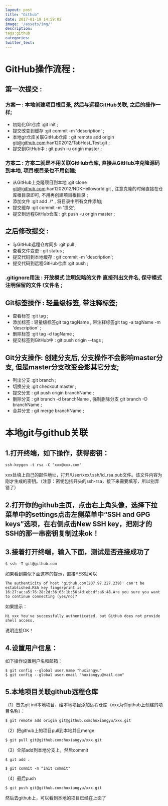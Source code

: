 ```yaml
---
layout: post
title: "Github"
date: 2017-01-19 14:59:02
image: '/assets/img/'
description:
tags:github
categories:
twitter_text:
---
```

# GitHub操作流程 :

## 第一次提交 :  
### 方案一 : 本地创建项目根目录, 然后与远程GitHub关联, 之后的操作一样;
- 初始化Git仓库 :git init ;
- 提交改变到缓存 :git commit -m 'description' ;
- 本地git仓库关联GitHub仓库 : git remote add origin git@github.com:han1202012/TabHost_Test.git ;
- 提交到GitHub中 : git push -u origin master ;
### 方案二 : 方案二就是不用关联GitHub仓库, 直接从GitHub冲克隆源码到本地, 项目根目录也不用创建;
- 从GitHub上克隆项目到本地 :git clone git@github.com:han1202012/NDKHelloworld.git , 注意克隆的时候直接在仓库根目录即可, 不用再创建项目根目录 ;
- 添加文件 :git add ./* , 将目录中所有文件添加;
- 提交缓存 :git commit -m '提交';
- 提交到远程GitHub仓库 : git push -u origin master ;
## 之后修改提交 : 
- 与GitHub远程仓库同步 :git pull ;
- 查看文件变更 : git status ;
- 提交代码到本地缓存 : git commit -m 'description';
- 提交代码到远程GitHub仓库 :git push ;

### .gitignore用法 : 开放模式 注明忽略的文件 直接列出文件名, 保守模式 注明保留的文件 !文件名 ;

## Git标签操作 : 轻量级标签, 带注释标签;
- 查看标签 :git tag ;
- 添加标签 : 轻量级标签git tag tagName , 带注释标签git tag -a tagName -m 'description' ;
- 删除标签 :git tag -d tagName ;
- 提交标签到GitHub中 : git push origin --tags ;

## Git分支操作: 创建分支后, 分支操作不会影响master分支, 但是master分支改变会影其它分支;
- 列出分支 :git branch ;
- 切换分支 :git checkout master ;
- 提交分支 : git push origin branchName ;
- 删除分支 : git branch -d branchName , 强制删除分支 git branch -D branchName ;
- 合并分支 : git merge branchName ;









# 本地git与github关联
 
## 1.打开终端，如下操作，获得密钥：

```
ssh-keygen -t rsa -C "xxx@xxx.com"
```
xxx处填上自己的邮件地址，打开/User/xxx/.ssh/id_rsa.pub文件。该文件内容为刚才生成的密钥。（注意：密钥包括开头的ssh-rsa，接下来需要填写，所以别弄错了）

## 2.打开你的github主页，点击右上角头像，选择下拉菜单中的settings点击左侧菜单中“SSH and GPG keys”选项，在右侧点击New SSH key，把刚才的SSH的那一串密钥复制过来ok！

## 3.接着打开终端，输入下面，测试是否连接成功了

```
$ ssh -T git@github.com
```

如果看到类似下面这串的提示，直接YES就可以

```
The authenticity of host 'github.com(207.97.227.239)' can't be established.RSA key fingerprint is 16:27:ac:a5:76:28:2d:36:63:1b:56:4d:eb:df:a6:48.Are you sure you want to continue connecting (yes/no)?
```

如果提示：

```
Hi xxx You've successfully authenticated, but GitHub does not provide shell access.
```

说明连接OK！

## 4.设置用户信息：

如下操作设置用户名和邮箱：

```
$ git config --global user.name "huxiangyu"
$ git config --global user.email "huxiangyu@mail.com"
```

## 5.本地项目关联github远程仓库

（1）首先git init本地项目，给本地项目添加远程仓库（xxx为你github上创建的项目名称）：

```
$ git remote add origin git@github.com:huxiangyu/xxx.git
```

（2）把github上的项目pull到本地并且merge

```
$ git pull git@github.com:huxiangyu/xxx.git
```

（3）全部add到本地分支上，然后commit

```
$ git add .

$ git commit -m “init commit"
```

（4）最后push

```
$ git push git@github.com:huxiangyu/xxx.git
```

然后去github上，可以看到本地的项目已经在上面了



